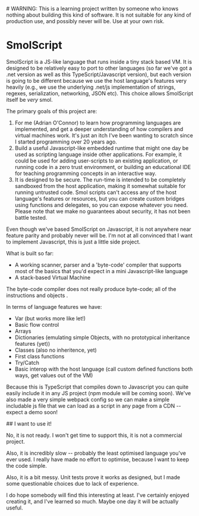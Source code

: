 # WARNING: This is a learning project written by someone who knows nothing about building this kind of software. It is not suitable for any kind of production use, and possibly never will be. Use at your own risk.

# SmolScript

SmolScript is a JS-like language that runs inside a tiny stack based VM. It is designed to be relatively easy to port to other languages (so far we've got a .net version as well as this TypeScript/Javascript version), but each version is going to be different because we use the host language's features very heavily (e.g., we use the underlying .net/js implementation of strings, regexes, serialization, networking, JSON etc). This choice allows SmolScript itself be *very* smol.

The primary goals of this project are:

1. For me (Adrian O'Connor) to learn how programming languages are implemented, and get a deeper understanding of how compilers and virtual machines work. It's just an itch I've been wanting to scratch since I started programming over 20 years ago.
2. Build a useful Javascript-like embedded runtime that might one day be used as scripting language inside other applications. For example, it could be used for adding user-scripts to an existing application, or running code in a zero trust environment, or building an educational IDE for teaching programming concepts in an interactive way.
3. It is designed to be secure. The run-time is intended to be completely sandboxed from the host application, making it somewhat suitable for running untrusted code. Smol scripts can't access any of the host language's features or resources, but you can create custom bridges using functions and delegates, so you can expose whatever you need. Please note that we make no guarantees about security, it has not been battle tested.

Even though we've based SmolScript on Javascript, it is not anywhere near feature parity and probably never will be. I'm not at all convinced that I want to implement Javascript, this is just a little side project.

What is built so far:

* A working scanner, parser and a 'byte-code' compiler that supports most of the basics that you'd expect in a mini Javascript-like language
* A stack-based Virtual Machine

The byte-code compiler does not really produce byte-code; all of the instructions and objects .

In terms of language features we have:

* Var (but works more like let!)
* Basic flow control
* Arrays
* Dictionaries (emulating simple Objects, with no prototypical inheritance features (yet))
* Classes (also no inheritence, yet)
* First class functions
* Try/Catch
* Basic interop with the host language (call custom defined functions both ways, get values out of the VM)

Because this is TypeScript that compiles down to Javascript you can quite easily include it in any JS project (npm module will be coming soon). We've also made a very simple webpack config so we can make a simple includable js file that we can load as a script in any page from a CDN -- expect a demo soon!  

## I want to use it!

No, it is not ready. I won't get time to support this, it is not a commercial project.

Also, it is incredibly slow -- probably the least optimised language you've ever used. I really have made no effort to optimise, because I want to keep the code simple.

Also, it is a bit messy. Unit tests prove it works as designed, but I made some questionable choices due to lack of experience.

I do hope somebody will find this interesting at least. I've certainly enjoyed creating it, and I've learned so much. Maybe one day it will be actually useful.
